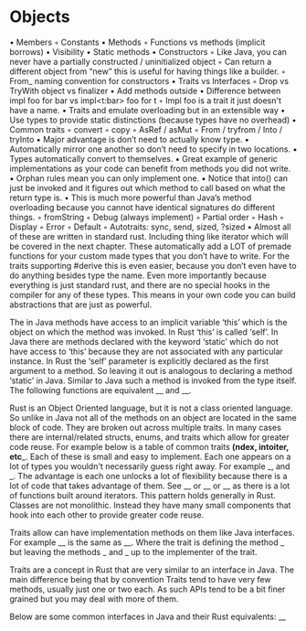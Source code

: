 # Objects
  • Members 
    ◦ Constants
  • Methods
    ◦ Functions vs methods (implicit borrows)
  • Visibility
  • Static methods
  • Constructors
    ◦ Like Java, you can never have a partially constructed / uninitialized object
    ◦ Can return a different object from “new” this is useful for having things like a builder.
    ◦ From_ naming convention for constructors 
  • Traits vs Interfaces
    ◦ Drop vs TryWith object vs finalizer
  • Add methods outside
  • Difference between impl foo for bar vs impl<t:bar> foo for t
    ◦ Impl foo is a trait it just doesn't have a name.
  • Traits and emulate overloading but in an extensible way
  • Use types to provide static distinctions (because types have no overhead)
  • Common traits
    ◦ convert
    ◦ copy
    ◦ AsRef / asMut
    ◦ From / tryfrom  /  Into / tryInto
      ▪ Major advantage is don’t need to actually know type.
      ▪ Automatically mirror one another so don’t need to specify in two locations.
      ▪ Types automatically convert to themselves.
      ▪ Great example of generic implementations as your code can benefit from methods you did not write.
      ▪ Orphan rules mean you can only implement one.
      ▪ Notice that into() can just be invoked and it figures out which method to call based on what the return type is.
        • This is much more powerful than Java’s method overloading because you cannot have identical signatures do different things. 
    ◦ fromString
    ◦ Debug (always implement) 
    ◦ Partial order
    ◦ Hash
    ◦ Display
    ◦ Error
    ◦ Default
    ◦ Autotraits: sync, send, sized, ?sized
  • Almost all of these are written in standard rust. Including thing like iterator which will be covered in the next chapter. These automatically add a LOT of premade functions for your custom made types that you don’t have to write. For the traits supporting #derive this is even easier, because you don’t even have to do anything besides type the name. Even more importantly because everything is just standard rust, and there are no special hooks in the compiler for any of these types. This means in your own code you can build abstractions that are just as powerful. <Even better this is all done at compile time so there is no overhead>

The in Java methods have access to an implicit variable ‘this’ which is the object on which the method was invoked. In Rust ‘this’ is called ‘self’. In Java there are methods declared with the keyword ‘static’ which do not have access to ‘this’ because they are not associated with any particular instance. In Rust the ‘self’ parameter is explicitly declared as the first argument to a method. So leaving it out is analogous to declaring a method ‘static’ in Java. Similar to Java such a method is invoked from the type itself. The following functions are equivalent __ and __. 


Rust is an Object Oriented language, but it is not a class oriented language. So unlike in Java not all of the methods on an object are located in the same block of code. They are broken out across multiple traits. In many cases there are internal/related structs, enums, and traits which allow for greater code reuse. For example below is a table of common traits __(ndex, intoiter, etc___. Each of these is small and easy to implement. Each one appears on a lot of types you wouldn't necessarily guess right away. For example _, and _. The advantage is each one unlocks a lot of flexibility because there is a lot of code that takes advantage of them. See __ or __ or __ as there is a lot of functions built around iterators. This pattern holds generally in Rust. Classes are not monolithic. Instead they have many small components that hook into each other to provide greater code reuse. 


Traits allow can have implementation methods on them like Java interfaces. For example __ is the same as __. Where the trait is defining the method _ but leaving the methods _ and _ up to the implementer of the trait.

Traits are a concept in Rust that are very similar to an interface in Java. The main difference being that by convention Traits tend to have very few methods, usually just one or two each. As such APIs tend to be a bit finer grained but you may deal with more of them.

Below are some common interfaces in Java and their Rust equivalents:
__
